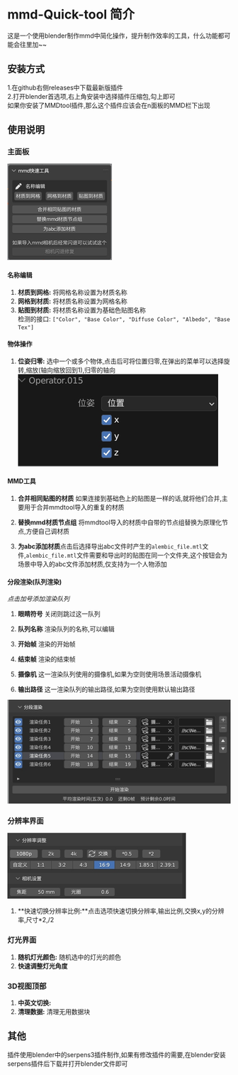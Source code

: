# mmd-Quick-tool 简介
这是一个使用blender制作mmd中简化操作，提升制作效率的工具，什么功能都可能会往里加~~

## 安装方式
1.在github右侧releases中下载最新版插件  
2.打开blender首选项,右上角安装中选择插件压缩包,勾上即可  
如果你安装了MMDtool插件,那么这个插件应该会在n面板的MMD栏下出现

## 使用说明

### 主面板
![主界面](image/main.png)  
#### 名称编辑
1. **材质到网格:** 将网格名称设置为材质名称  
2. **网格到材质:** 将材质名称设置为网格名称  
3. **贴图到材质:** 将材质名称设置为基础色贴图名称  
检测的接口: `["Color", "Base Color", "Diffuse Color", "Albedo", "Base Tex"] `

#### 物体操作
1. **位姿归零:** 选中一个或多个物体,点击后可将位置归零,在弹出的菜单可以选择旋转,缩放(轴向缩放回到1),归零的轴向
![位姿归零](image/位姿归零.png) 


#### MMD工具

1. **合并相同贴图的材质** 如果连接到基础色上的贴图是一样的话,就将他们合并,主要用于合并mmdtool导入的重复的材质

2. **替换mmd材质节点组** 将mmdtool导入的材质中自带的节点组替换为原理化节点,方便自己调材质

3. **为abc添加材质**点击后选择导出abc文件时产生的`alembic_file.mtl`文件,`alembic_file.mtl`文件需要和导出时的贴图在同一个文件夹,这个按钮会为场景中导入的abc文件添加材质,仅支持为一个人物添加

#### 分段渲染(队列渲染)
*点击加号添加渲染队列*

1. **眼睛符号** 关闭则跳过这一队列

2. **队列名称** 渲染队列的名称,可以编辑

3. **开始帧** 渲染的开始帧

4. **结束帧** 渲染的结束帧

5. **摄像机** 这一渲染队列使用的摄像机,如果为空则使用场景活动摄像机

6. **输出路径** 这一渲染队列的输出路径,如果为空则使用默认输出路径



![分段渲染](image/分段渲染.png) 


### 分辨率界面
![分辨率](image/fbl.png)

1. **快速切换分辨率比例:**点击选项快速切换分辨率,输出比例,交换x,y的分辨率,尺寸*2,/2  


### 灯光界面  
1. **随机灯光颜色:** 随机选中的灯光的颜色
2. **快速调整灯光角度** 

### 3D视图顶部
1. **中英文切换:** 
2. **清理数据:** 清理无用数据块

## 其他
插件使用blender中的serpens3插件制作,如果有修改插件的需要,在blender安装serpens插件后下载并打开blender文件即可

